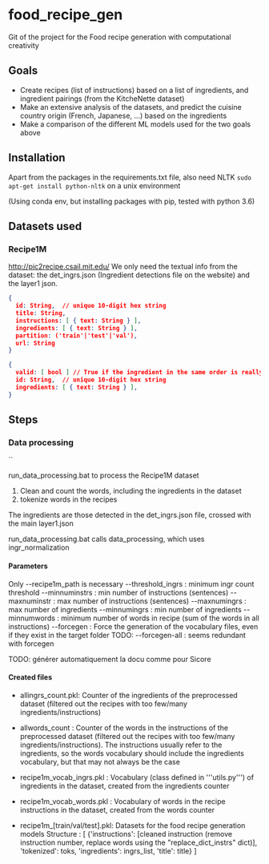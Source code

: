 # food_recipe_gen

Git of the project for the Food recipe generation with computational creativity

## Goals
- Create recipes (list of instructions) based on a list of ingredients, and ingredient pairings (from the KitcheNette dataset)
- Make an extensive analysis of the datasets, and predict the cuisine country origin (French, Japanese, ...) based on the ingredients
- Make a comparison of the different ML models used for the two goals above

## Installation

Apart from the packages in the requirements.txt file, also need NLTK
`sudo apt-get install python-nltk` on a unix environment

(Using conda env, but installing packages with pip, tested with python 3.6)

## Datasets used

### Recipe1M
http://pic2recipe.csail.mit.edu/
We only need the textual info from the dataset: the det_ingrs.json (Ingredient detections file on the website) and the layer1 json.

```layers1.json
{
  id: String,  // unique 10-digit hex string
  title: String,
  instructions: [ { text: String } ],
  ingredients: [ { text: String } ],
  partition: ('train'|'test'|'val'),
  url: String
}
```

```det_ingrs.json
{
  valid: [ bool ] // True if the ingredient in the same order is really an ingredient ? #TODO: check
  id: String,  // unique 10-digit hex string
  ingredients: [ { text: String } ],
}
```

## Steps 

### Data processing

``

run_data_processing.bat to process the Recipe1M dataset
1. Clean and count the words, including the ingredients in the dataset
2. tokenize words in the recipes

The ingredients are those detected in the det_ingrs.json file, crossed with the main layer1.json 


run_data_processing.bat calls data_processing, which uses ingr_normalization

#### Parameters
Only --recipe1m_path is necessary
--threshold_ingrs : minimum ingr count threshold
--minnuminstrs : min number of instructions (sentences)
--maxnuminstr : max number of instructions (sentences)
--maxnumingrs : max number of ingredients
--minnumingrs : min number of ingredients
--minnumwords : minimum number of words in recipe (sum of the words in all instructions)
--forcegen : Force the generation of the vocabulary files, even if they exist in the target folder
TODO: --forcegen-all : seems redundant with forcegen

TODO: générer automatiquement la docu comme pour Sicore

#### Created files
- allingrs_count.pkl: Counter of the ingredients of the preprocessed dataset (filtered out the recipes with too few/many ingredients/instructions) 
- allwords_count : Counter of the words in the instructions of the preprocessed dataset (filtered out the recipes with too few/many ingredients/instructions). The instructions usually refer to the ingredients, so the words vocabulary should include the ingredients vocabulary, but that may not always be the case 

- recipe1m_vocab_ingrs.pkl : Vocabulary (class defined in '''utils.py''') of ingredients in the dataset, created from the ingredients counter
- recipe1m_vocab_words.pkl : Vocabulary of words in the recipe instructions in the dataset, created from the words counter
- recipe1m_[train/val/test].pkl: Datasets for the food recipe generation models
Structure : [
{'instructions': [cleaned instruction (remove instruction number, replace words using the "replace_dict_instrs" dict)], 
'tokenized': toks,
'ingredients': ingrs_list, 
'title': title}
]
